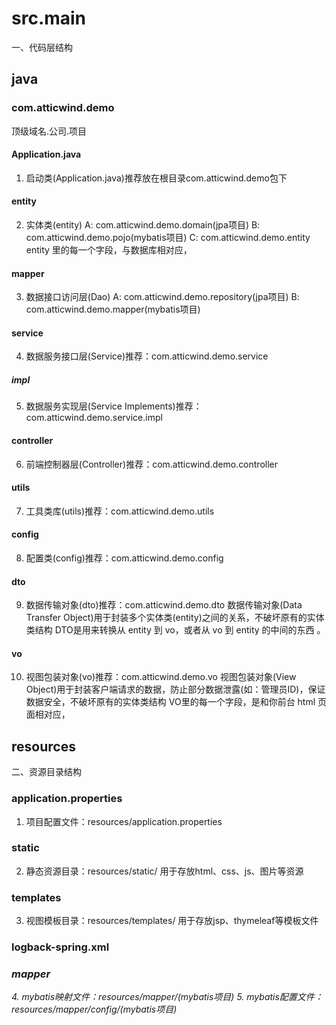 # src.main
一、代码层结构
## java
### com.atticwind.demo
 顶级域名.公司.项目
#### Application.java
1. 启动类(Application.java)推荐放在根目录com.atticwind.demo包下
#### entity
2. 实体类(entity)
    A: com.atticwind.demo.domain(jpa项目)
    B: com.atticwind.demo.pojo(mybatis项目)
    C: com.atticwind.demo.entity
    entity 里的每一个字段，与数据库相对应，
#### mapper
3. 数据接口访问层(Dao)
    A: com.atticwind.demo.repository(jpa项目)
    B: com.atticwind.demo.mapper(mybatis项目)
#### service
4. 数据服务接口层(Service)推荐：com.atticwind.demo.service
##### impl
5. 数据服务实现层(Service Implements)推荐：com.atticwind.demo.service.impl
#### controller
6. 前端控制器层(Controller)推荐：com.atticwind.demo.controller
#### utils
7. 工具类库(utils)推荐：com.atticwind.demo.utils
#### config
8. 配置类(config)推荐：com.atticwind.demo.config
#### dto
9. 数据传输对象(dto)推荐：com.atticwind.demo.dto
   数据传输对象(Data Transfer Object)用于封装多个实体类(entity)之间的关系，不破坏原有的实体类结构
   DTO是用来转换从 entity 到 vo，或者从 vo 到 entity 的中间的东西 。
#### vo 
10. 视图包装对象(vo)推荐：com.atticwind.demo.vo
    视图包装对象(View Object)用于封装客户端请求的数据，防止部分数据泄露(如：管理员ID)，保证数据安全，不破坏原有的实体类结构
    VO里的每一个字段，是和你前台 html 页面相对应，

## resources
二、资源目录结构
### application.properties
1. 项目配置文件：resources/application.properties
### static
2. 静态资源目录：resources/static/
   用于存放html、css、js、图片等资源
### templates
3. 视图模板目录：resources/templates/
   用于存放jsp、thymeleaf等模板文件
### logback-spring.xml
### _mapper_
_4. mybatis映射文件：resources/mapper/(mybatis项目)_
_5. mybatis配置文件：resources/mapper/config/(mybatis项目)_
